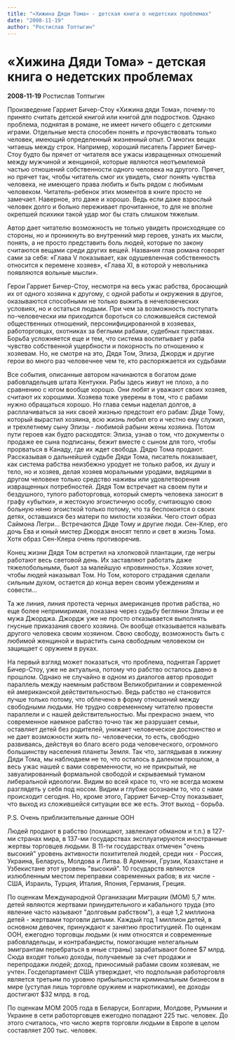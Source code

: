 ```yaml
---
title: "«Хижина Дяди Тома» - детская книга о недетских проблемах"
date: "2008-11-19"
author: "Ростислав Топтыгин"
---
```


# «Хижина Дяди Тома» - детская книга о недетских проблемах

**2008-11-19** Ростислав Топтыгин

Произведение Гарриет Бичер-Стоу «Хижина дяди Тома», почему-то принято считать детской книгой или книгой для подростков. Однако проблема, поднятая в романе, не имеет ничего общего с детскими играми. Отдельные места способен понять и прочувствовать только человек, имеющий определенный жизненный опыт. О многих вещах читаешь между строк. Например, хороший писатель Гарриет Бичер-Стоу будто бы прячет от читателя все ужасы извращенных отношений между мужчиной и женщиной, которые являются неотъемлемой частью отношений собственности одного человека на другого. Прячет, но прячет так, чтобы читатель смог их увидеть, смог понять чувства человека, не имеющего права любить и быть рядом с любимым человеком. Читатель-ребенок этих моментов в книге просто не замечает. Наверное, это даже и хорошо. Ведь если даже взрослый человек долго и больно переживает прочитанное, то для не вполне окрепшей психики такой удар мог бы стать слишком тяжелым.

Автор дает читателю возможность не только увидеть происходящее со стороны, но и проникнуть во внутренний мир героев, узнать их мысли, понять, а не просто представить боль людей, которые по закону считаются вещами среди других вещей. Названия глав романа говорят сами за себя: «Глава V показывает, как одушевленная собственность относится к перемене хозяев», «Глава XI, в которой у невольника появляются вольные мысли».

Герои Гарриет Бичер-Стоу, несмотря на весь ужас рабства, бросающий их от одного хозяина к другому, с одной работы и окружения в другое, оказываются способными не только выжить в нечеловеческих условиях, но и остаться людьми. При чем за возможность поступать по-человечески им приходится бороться со сложившейся системой общественных отношений, персонифицированной в хозяевах, работорговцах, охотниках за беглыми рабами, судебных приставах. Борьба усложняется еще и тем, что система воспитывает у раба чувство собственной ущербности и покорность по отношению к хозяевам. Но, не смотря на это, Дядя Том, Элиза, Джордж и другие герои во много раз человечнее чем те, кто распоряжается их судьбами

Все события, описанные автором начинаются в богатом доме рабовладельцев штата Кентукки. Рабы здесь живут не плохо, а по сравнению с югом вообще хорошо. Они любят и уважают своих хозяев, считают их хорошими. Хозяева тоже уверены в том, что с рабами нужно обращаться хорошо. Но глава семьи наделал долгов, а расплачиваться за них своей жизнью предстоит его рабам: Дяде Тому, который вырастил хозяина, всю жизнь любил его и честно ему служил, и трехлетнему сыну Элизы - любимой рабыни жены хозяина. Потом пути героев как будто расходятся: Элиза, узнав о том, что документы о продаже ее сына подписаны, бежит вместе с сыном для того, чтобы прорваться в Канаду, где их ждет свобода. Дядю Тома продают. Рассказывая о дальнейшей судьбе Дяди Тома, писатель показывает, как система рабства неизбежно уродует не только рабов, их душу и тело, но и хозяев, делая хозяев моральными уродами, видящими в другом человеке только средство наживы или удовлетворения извращенных потребностей. Дядя Том встречает на своем пути и бездушного, тупого работорговца, который смерть человека заносит в графу «убытки», и жестокую эгоистичную особу, считающую свою больную няню эгоисткой только потому, что та беспокоится о своих детях, оставшихся без матери по милости хозяйки. Чего стоит образ Саймона Легри... Встречаются Дяде Тому и другие люди. Сен-Клер, его дочь Ева и юный мистер Джордж вносят тепло и свет в жизнь Тома. Хотя образ Сен-Клера очень противоречив.

Конец жизни Дядя Том встретил на хлопковой плантации, где негры работают весь световой день. Их заставляют работать даже тяжелобольными, бьют за малейшую «провинность». Хозяин хочет, чтобы людей наказывал Том. Но Том, которого страдания сделали сильным духом, остается до конца верен своим убеждениям и совести...

Та же линия, линия протеста черных американцев против рабства, но еще более непримиримая, показана через судьбу беглянки Элизы и ее мужа Джорджа. Джордж уже не просто отказывается выполнять гнусные приказания своего хозяина. Он вообще отказывается называть другого человека своим хозяином. Свою свободу, возможность быть с любимой женщиной и вырастить сына свободным человеком он защищает с оружием в руках.

На первый взгляд может показаться, что проблема, поднятая Гарриет Бичер-Стоу, уже не актуальна, потому что рабство осталось давно в прошлом. Однако не случайно в одном из диалогов автор проводит параллель между наемным рабством Великобритании и современной ей американской действительностью. Ведь рабство не становится лучше только потому, что облечено в форму отношений между свободными людьми. Не трудно современному читателю провести параллели и с нашей действительностью. Мы прекрасно знаем, что современное наемное рабство точно так же разрушает семьи, оставляет детей без родителей, унижает человеческое достоинство и не дает возможности жить по- человечески, то есть, свободно развиваясь, действуя во благо всего рода человеческого, огромного большинству населения планеты Земля. Так что, заглядывая в хижину Дяди Тома, мы наблюдаем не то, что осталось в далеком прошлом, а весь ужас нашей с вами современности, но не прикрытый, не завуалированный формальной свободой и скрываемый туманом либеральной идеологии. Видим во всей красе то, что не всегда можем разглядеть у себя под носом. Видим и глубже осознаем то, что с нами происходит сегодня. Но, кроме этого, Гарриет Бичер-Стоу показывает, что выход из сложившейся ситуации все же есть. Этот выход - борьба.

P.S. Очень приблизительные данные ООН

Людей продают в рабство (похищают, завлекают обманом и т.п.) в 127-ми странах мира, в 137-ми государствах эксплуатируются иностранные жертвы торговцев людьми. В 11-ти государствах отмечен "очень высокий" уровень активности похитителей людей, среди них - Россия, Украина, Беларусь, Молдова и Литва. В Армении, Грузии, Казахстане и Узбекистане этот уровень "высокий". 10 государств являются излюбленным местом переправки современных рабов; в их числе - США, Израиль, Турция, Италия, Япония, Германия, Греция.

По оценкам Международной Организации Миграции (МОМ) 5,7 млн. детей являются жертвами принудительного и кабального труда (это явление часто называют "долговым рабством"), а еще 1,2 миллиона детей - жертвами торговли детьми. Каждый год 1 миллион детей, в основном девочек, принуждают к занятию проституцией. По оценкам ООН, ежегодно торговцы людьми (к ним относятся и современные рабовладельцы, и контрабандисты, помогающие нелегальным эмигрантам перебраться в иные страны) зарабатывают более $7 млрд. Сюда входят только доходы, получаемые за счет продажи и перепродажи людей; доход, приносимый рабами своим хозяевам, не учтен. Госдепартамент США утверждает, что подпольная работорговля является третьим по уровню прибыльности криминальным бизнесом в мире (уступая лишь торговле оружием и наркотиками), ее доходы достигают $32 млрд. в год.

По оценкам МОМ 2005 года в Беларуси, Болгарии, Молдове, Румынии и Украине в сети работорговцев ежегодно попадают 225 тыс. человек. До этого считалось, что число жертв торговли людьми в Европе в целом составляет 200 тыс. человек.